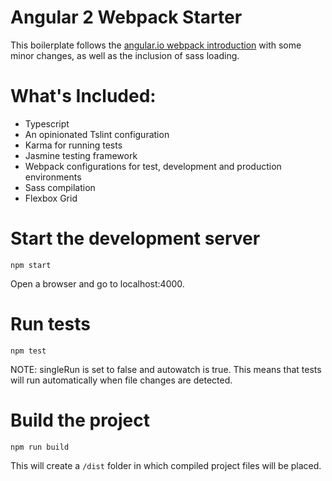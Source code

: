 # Angular 2 Webpack Starter

This boilerplate follows the [angular.io webpack
introduction](https://angular.io/docs/ts/latest/guide/webpack.html) with some minor
changes, as well as the inclusion of sass loading.

# What's Included:

* Typescript
* An opinionated Tslint configuration
* Karma for running tests
* Jasmine testing framework
* Webpack configurations for test, development and production environments
* Sass compilation
* Flexbox Grid

# Start the development server

`npm start`

Open a browser and go to localhost:4000.

# Run tests

`npm test` 

NOTE: singleRun is set to false and autowatch is true. This means that tests
will run automatically when file changes are detected.

# Build the project

`npm run build` 

This will create a `/dist` folder in which compiled project files will be
placed.
